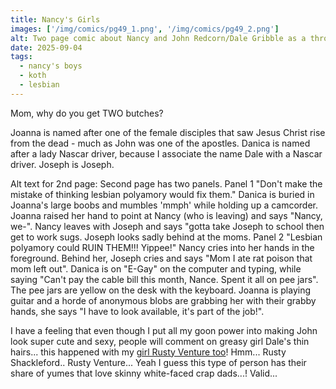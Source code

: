 ```yaml
---
title: Nancy's Girls
images: ['/img/comics/pg49_1.png', '/img/comics/pg49_2.png']
alt: Two page comic about Nancy and John Redcorn/Dale Gribble as a throuple of girls.  First page depicts my character designs for them, which is the same as their dude designs but they have boobs and Dale has a stringy ponytail.  Joanna Redcorn - Former Vixen roadie, Current new age healer, Future member of The Wiggles, Met Nancy 16 years ago while refilling her jeep.  Nancy Hicks-Gribble - Weather forecaster, sole breadwinner - Bottle blonde - Pays all the bills (except the cable bill).  Danica Gribble - Annual income of 13.68 - Sepnds 18 hours a day in the girl goon basement - Took a vow of celibacy 16 years ago.  Joseph is Joseph, and looks up in awe at Joanna.  Joanna looks nervously down at Joseph.
date: 2025-09-04
tags:
  - nancy's boys
  - koth
  - lesbian
---
```


Mom, why do you get TWO butches?

Joanna is named after one of the female disciples that saw Jesus Christ rise from the dead - much as John was one of the apostles.  Danica is named after a lady Nascar driver, because I associate the name Dale with a Nascar driver.  Joseph is Joseph.

Alt text for 2nd page: Second page has two panels.  Panel 1 "Don't make the mistake of thinking lesbian polyamory would fix them."  Danica is buried in Joanna's large boobs and mumbles 'mmph' while holding up a camcorder.  Joanna raised her hand to point at Nancy (who is leaving) and says "Nancy, we-".  Nancy leaves with Joseph and says "gotta take Joseph to school then get to work sugs.  Joseph looks sadly behind at the moms.  Panel 2 "Lesbian polyamory could RUIN THEM!!! Yippee!"  Nancy cries into her hands in the foreground.  Behind her, Joseph cries and says "Mom I ate rat poison that mom left out".  Danica is on "E-Gay" on the computer and typing, while saying "Can't pay the cable bill this month, Nance.  Spent it all on pee jars".  The pee jars are yellow on the desk with the keyboard.  Joanna is playing guitar and a horde of anonymous blobs are grabbing her with their grabby hands, she says "I have to look available, it's part of the job!".

I have a feeling that even though I put all my goon power into making John look super cute and sexy, people will comment on greasy girl Dale's thin hairs... this happened with my [girl Rusty Venture too](https://tempural.tumblr.com/post/732832281558908928/brock-and-rusty-genderbends-blake-samson-and)!  Hmm... Rusty Shackleford.. Rusty Venture... Yeah I guess this type of person has their share of yumes that love skinny white-faced crap dads...!  Valid...
